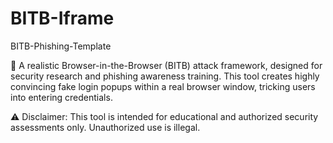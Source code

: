 # BITB-Iframe
BITB-Phishing-Template

🚀 A realistic Browser-in-the-Browser (BITB) attack framework, designed for security research and phishing awareness training. This tool creates highly convincing fake login popups within a real browser window, tricking users into entering credentials.

⚠️ Disclaimer: This tool is intended for educational and authorized security assessments only. Unauthorized use is illegal.

